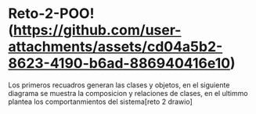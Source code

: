 # Reto-2-POO!(https://github.com/user-attachments/assets/cd04a5b2-8623-4190-b6ad-886940416e10)


Los primeros recuadros generan las clases y objetos, en el siguiente diagrama se muestra la composicion y relaciones de clases, en el ultimmo plantea los comportanmientos del sistema[reto 2 drawio]
